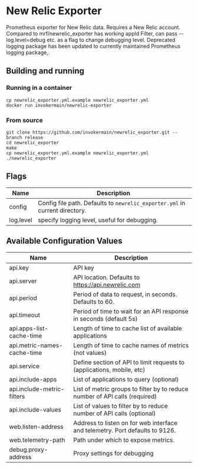 # New Relic Exporter

Prometheus exporter for New Relic data.
Requires a New Relic account.
Compared to mrf/newrelic_exporter has working appId Filter, can pass --log.level=debug etc. as a flag to change debugging level.
Deprecated logging package has been updated to currently maintained Prometheus logging package,.
## Building and running

### Running in a container

    cp newrelic_exporter.yml.example newrelic_exporter.yml
	docker run invokermain/newrelic-exporter

### From source

	git clone https://github.com/invokermain/newrelic_exporter.git --branch release
	cd newrelic_exporter
    make
    cp newrelic_exporter.yml.example newrelic_exporter.yml
    ./newrelic_exporter

## Flags

Name               | Description
-------------------|------------
config             | Config file path. Defaults to `newrelic_exporter.yml` in current directory.
log.level	   | specify logging level, useful for debugging.

## Available Configuration Values

Name                        | Description
----------------------------|------------
api.key                     | API key
api.server                  | API location.  Defaults to https://api.newrelic.com
api.period                  | Period of data to request, in seconds.  Defaults to 60.
api.timeout                 | Period of time to wait for an API response in seconds (default 5s)
api.apps-list-cache-time    | Length of time to cache list of available applications
api.metric-names-cache-time | Length of time to cache names of metrics (not values)
api.service                 | Define section of API to limit requests to (applications, mobile, etc)
api.include-apps            | List of applications to query (optional)
api.include-metric-filters  | List of metric groups to filter by to reduce number of API calls (required)
api.include-values          | List of values to filter by to reduce number of API calls (optional)
web.listen-address          | Address to listen on for web interface and telemetry.  Port defaults to 9126.
web.telemetry-path          | Path under which to expose metrics.
debug.proxy-address         | Proxy settings for debugging
